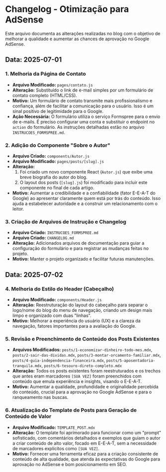 # Changelog - Otimização para AdSense

Este arquivo documenta as alterações realizadas no blog com o objetivo de melhorar a qualidade e aumentar as chances de aprovação no Google AdSense.

## Data: 2025-07-01

### 1. Melhoria da Página de Contato

-   **Arquivo Modificado:** `pages/contato.js`
-   **Alteração:** Substituído o link de e-mail simples por um formulário de contato completo (HTML/CSS).
-   **Motivo:** Um formulário de contato transmite mais profissionalismo e confiança, além de facilitar a comunicação para o usuário. Isso é um sinal positivo de legitimidade para o Google.
-   **Ação Necessária:** O formulário utiliza o serviço Formspree para o envio de e-mails. É preciso configurar uma conta e substituir o endpoint no `action` do formulário. As instruções detalhadas estão no arquivo `INSTRUCOES_FORMSPREE.md`.

### 2. Adição do Componente "Sobre o Autor"

-   **Arquivo Criado:** `components/Autor.js`
-   **Arquivo Modificado:** `pages/posts/[slug].js`
-   **Alteração:**
    1.  Foi criado um novo componente React (`Autor.js`) que exibe uma breve biografia do autor do blog.
    2.  O layout dos posts (`[slug].js`) foi modificado para incluir este componente no final de cada artigo.
-   **Motivo:** Aumentar a credibilidade e a confiabilidade (fator E-E-A-T do Google) ao apresentar claramente quem está por trás do conteúdo. Isso ajuda a estabelecer autoridade e a construir um relacionamento com o leitor.

### 3. Criação de Arquivos de Instrução e Changelog

-   **Arquivo Criado:** `INSTRUCOES_FORMSPREE.md`
-   **Arquivo Criado:** `CHANGELOG.md`
-   **Alteração:** Adicionados arquivos de documentação para guiar a configuração do formulário e para registrar as mudanças feitas no projeto.
-   **Motivo:** Manter o projeto organizado e facilitar futuras manutenções.

## Data: 2025-07-02

### 4. Melhoria do Estilo do Header (Cabeçalho)

-   **Arquivo Modificado:** `components/Header.js`
-   **Alteração:** Reestruturação do layout do cabeçalho para separar o logo/nome do blog do menu de navegação, criando um design mais limpo e organizado com duas "linhas".
-   **Motivo:** Melhorar a experiência do usuário (UX) e a clareza da navegação, fatores importantes para a avaliação do Google.

### 5. Revisão e Preenchimento de Conteúdo dos Posts Existentes

-   **Arquivos Modificados:** `posts/1-economizar-dinheiro-todo-mes.mdx`, `posts/2-sair-das-dividas.mdx`, `posts/3-montar-orcamento-familiar.mdx`, `posts/4-guia-independencia-financeira.mdx`, `posts/5-aposentadoria-tranquila.mdx`, `posts/6-tesouro-direto-completo.mdx`
-   **Alteração:** Todos os posts existentes foram reestruturados e os trechos que antes eram marcadores `[SUA VEZ]` foram preenchidos com conteúdo que emula experiência e insights, visando o E-E-A-T.
-   **Motivo:** Aumentar a qualidade, profundidade e originalidade percebida do conteúdo, crucial para a aprovação no Google AdSense e para o ranqueamento nas buscas.

### 6. Atualização do Template de Posts para Geração de Conteúdo de Valor

-   **Arquivo Modificado:** `TEMPLATE_POST.mdx`
-   **Alteração:** O template foi aprimorado para funcionar como um "prompt" sofisticado, com comentários detalhados e exemplos que guiam o autor a criar conteúdo de alto valor, focado em E-E-A-T, sem a necessidade de marcadores explícitos como `[SUA VEZ]`.
-   **Motivo:** Fornecer uma ferramenta eficaz para a criação consistente de conteúdo de alta qualidade, que atenda às expectativas do Google para aprovação no AdSense e bom posicionamento em SEO.